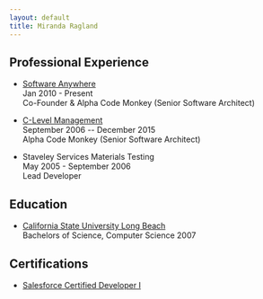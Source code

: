 ```yaml
---
layout: default
title: Miranda Ragland
---
```


## Professional Experience
* [Software Anywhere](https://www.softwareanywhere.com)  
Jan 2010 - Present  
Co-Founder & Alpha Code Monkey (Senior Software Architect)

* [C-Level Management](www.c-levelmgmt.com)  
September 2006 -- December 2015  
Alpha Code Monkey (Senior Software Architect)

* Staveley Services Materials Testing  
May 2005 - September 2006  
Lead Developer

## Education
* [California State University Long Beach](https://www.csulb.edu/)  
Bachelors of Science, Computer Science 2007

## Certifications
* [Salesforce Certified Developer I](http://certification.salesforce.com/certification-detail?conId=003G0000017E2kuIAC)